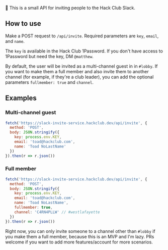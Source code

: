 👋 This is a small API for inviting people to the Hack Club Slack.

## How to use

Make a POST request to `/api/invite`. Required parameters are `key`, `email`, and `name`.

The `key` is available in the Hack Club 1Password. If you don't have access to 1Password but need the key, DM `@matthew`.

By default, the user will be invited as a multi-channel guest in in `#lobby`. If you want to make them a full member and also invite them to another channel (for example, if they're a club leader), you can add the optional parameters `fullmember: true` and `channel`.

## Examples

### Multi-channel guest

```js
fetch('https://slack-invite-service.hackclub.dev/api/invite', {
  method: 'POST',
  body: JSON.stringify({
    key: process.env.KEY,
    email: 'toad@hackclub.com',
    name: 'Toad NoLastName'
  })
}).then(r => r.json())
```

### Full member

```js
fetch('https://slack-invite-service.hackclub.dev/api/invite', {
  method: 'POST',
  body: JSON.stringify({
    key: process.env.KEY,
    email: 'toad@hackclub.com',
    name: 'Toad NoLastName',
    fullmember: true,
    channel: 'C4RN4PLLW' // #westlafayette
  })
}).then(r => r.json())
```

Right now, you can only invite someone to a channel other than `#lobby` if you make them a full member, because this is an MVP and I'm lazy. PRs welcome if you want to add more features/account for more scenarios.
